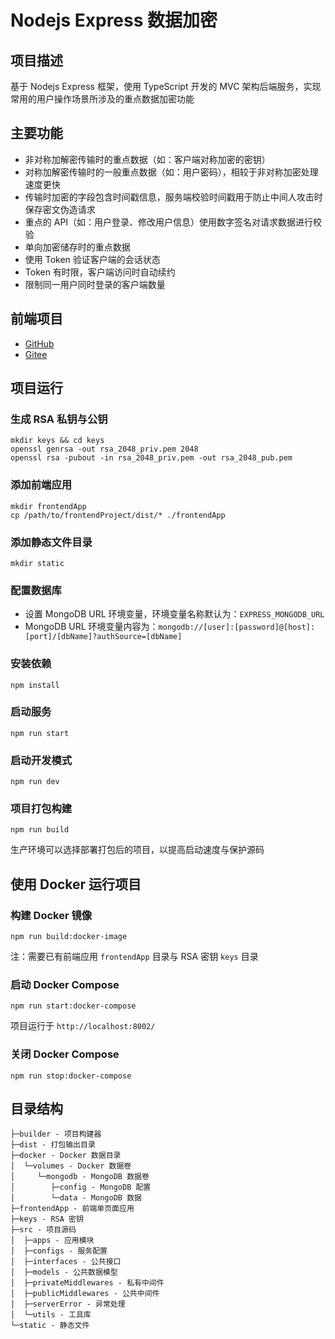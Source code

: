 # Nodejs Express 数据加密

## 项目描述

基于 Nodejs Express 框架，使用 TypeScript 开发的 MVC 架构后端服务，实现常用的用户操作场景所涉及的重点数据加密功能

## 主要功能

- 非对称加解密传输时的重点数据（如：客户端对称加密的密钥）
- 对称加解密传输时的一般重点数据（如：用户密码），相较于非对称加密处理速度更快
- 传输时加密的字段包含时间戳信息，服务端校验时间戳用于防止中间人攻击时保存密文伪造请求
- 重点的 API（如：用户登录、修改用户信息）使用数字签名对请求数据进行校验
- 单向加密储存时的重点数据
- 使用 Token 验证客户端的会话状态
- Token 有时限，客户端访问时自动续约
- 限制同一用户同时登录的客户端数量

## 前端项目

- [GitHub](https://github.com/RuixeWolf/vue-data-encryption)
- [Gitee](https://gitee.com/RuixeWolf/vue-data-encryption)

## 项目运行

### 生成 RSA 私钥与公钥

```shell
mkdir keys && cd keys
openssl genrsa -out rsa_2048_priv.pem 2048
openssl rsa -pubout -in rsa_2048_priv.pem -out rsa_2048_pub.pem
```

### 添加前端应用

```shell
mkdir frontendApp
cp /path/to/frontendProject/dist/* ./frontendApp
```

### 添加静态文件目录

```shell
mkdir static
```

### 配置数据库

- 设置 MongoDB URL 环境变量，环境变量名称默认为：`EXPRESS_MONGODB_URL`
- MongoDB URL 环境变量内容为：`mongodb://[user]:[password]@[host]:[port]/[dbName]?authSource=[dbName]`

### 安装依赖

```shell
npm install
```

### 启动服务

```shell
npm run start
```

### 启动开发模式

```shell
npm run dev
```

### 项目打包构建

```shell
npm run build
```

生产环境可以选择部署打包后的项目，以提高启动速度与保护源码

## 使用 Docker 运行项目

### 构建 Docker 镜像

```shell
npm run build:docker-image
```

注：需要已有前端应用 `frontendApp` 目录与 RSA 密钥 `keys` 目录

### 启动 Docker Compose

```shell
npm run start:docker-compose
```

项目运行于 `http://localhost:8002/`

### 关闭 Docker Compose

```shell
npm run stop:docker-compose
```

## 目录结构

```
├─builder - 项目构建器
├─dist - 打包输出目录
├─docker - Docker 数据目录
│  └─volumes - Docker 数据卷
│     └─mongodb - MongoDB 数据卷
│        ├─config - MongoDB 配置
│        └─data - MongoDB 数据
├─frontendApp - 前端单页面应用
├─keys - RSA 密钥
├─src - 项目源码
│  ├─apps - 应用模块
│  ├─configs - 服务配置
│  ├─interfaces - 公共接口
│  ├─models - 公共数据模型
│  ├─privateMiddlewares - 私有中间件
│  ├─publicMiddlewares - 公共中间件
│  ├─serverError - 异常处理
│  └─utils - 工具库
└─static - 静态文件
```
